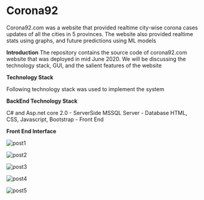 # Corona92

Corona92.com was a website that provided realtime city-wise corona cases updates of all the cities in 5 provinces. The website also provided realtime stats using graphs, and future predictions using ML models

**Introduction**
The repository contains the source code of corona92.com website that was deployed in mid June 2020. We will be discussing the technology stack, GUI, and the salient features of the website

**Technology Stack**

Following technology stack was used to implement the system

**BackEnd Technology Stack**

C# and Asp.net core 2.0 - ServerSide
MSSQL Server - Database
HTML, CSS,  Javascript, Bootstrap - Front End


**Front End Interface**

![post1](https://user-images.githubusercontent.com/50497270/122135113-534e8c80-ce59-11eb-8320-ec54a4fa37b6.PNG)

![post2](https://user-images.githubusercontent.com/50497270/122135125-56e21380-ce59-11eb-9380-f0925dcd52f1.PNG)

![post3](https://user-images.githubusercontent.com/50497270/122135131-58abd700-ce59-11eb-888a-e75f449f2994.PNG)

![post4](https://user-images.githubusercontent.com/50497270/122135136-5b0e3100-ce59-11eb-841d-71cd729ed6e7.PNG)

![post5](https://user-images.githubusercontent.com/50497270/122135141-5c3f5e00-ce59-11eb-8d47-96284a334a2a.PNG)
